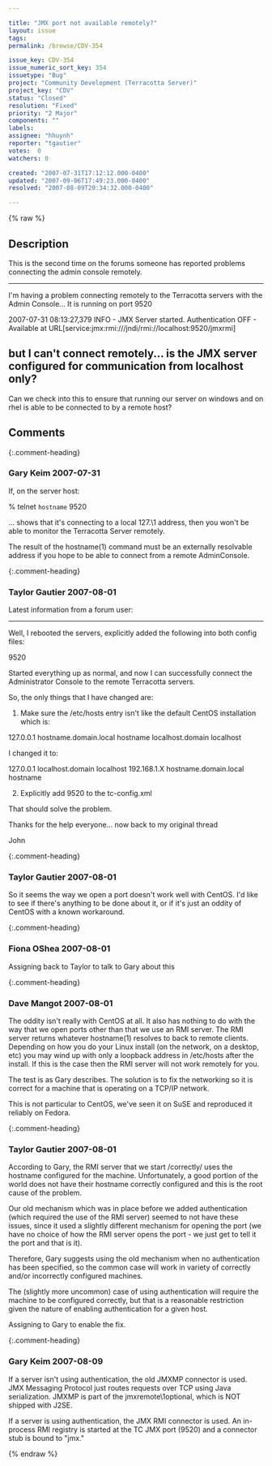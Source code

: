 ```yaml
---

title: "JMX port not available remotely?"
layout: issue
tags: 
permalink: /browse/CDV-354

issue_key: CDV-354
issue_numeric_sort_key: 354
issuetype: "Bug"
project: "Community Development (Terracotta Server)"
project_key: "CDV"
status: "Closed"
resolution: "Fixed"
priority: "2 Major"
components: ""
labels: 
assignee: "hhuynh"
reporter: "tgautier"
votes:  0
watchers: 0

created: "2007-07-31T17:12:12.000-0400"
updated: "2007-09-06T17:49:23.000-0400"
resolved: "2007-08-09T20:34:32.000-0400"

---
```




{% raw %}



## Description

<div markdown="1" class="description">

This is the second time on the forums someone has reported problems connecting the admin console remotely.

----------------------------
I'm having a problem connecting remotely to the Terracotta servers with the Admin Console... It is running on port 9520 

2007-07-31 08:13:27,379 INFO - JMX Server started. Authentication OFF - Available at URL[service:jmx:rmi:///jndi/rmi://localhost:9520/jmxrmi] 

but I can't connect remotely... is the JMX server configured for communication from localhost only? 
-----------------------------

Can we check into this to ensure that running our server on windows and on rhel is able to be connected to by a remote host? 


</div>

## Comments


{:.comment-heading}
### **Gary Keim** <span class="date">2007-07-31</span>

<div markdown="1" class="comment">

If, on the server host:

% telnet `hostname` 9520

... shows that it's connecting to a local 127.\1 address, then you won't be able to monitor the Terracotta Server remotely.

The result of the hostname(1) command must be an externally resolvable address if you hope to be able to connect from a remote AdminConsole.


</div>


{:.comment-heading}
### **Taylor Gautier** <span class="date">2007-08-01</span>

<div markdown="1" class="comment">

Latest information from a forum user:

-------------------
Well, I rebooted the servers, explicitly added the following into both config files: 

<jmx-port>9520</jmx-port> 

Started everything up as normal, and now I can successfully connect the Administrator Console to the remote Terracotta servers. 

So, the only things that I have changed are: 

1) Make sure the /etc/hosts entry isn't like the default CentOS installation which is: 

127.0.0.1 hostname.domain.local hostname localhost.domain localhost 

I changed it to: 

127.0.0.1 localhost.domain localhost 
192.168.1.X hostname.domain.local hostname 

2) Explicitly add <jmx-port>9520</jmx-port> to the tc-config.xml 

That should solve the problem. 

Thanks for the help everyone... now back to my original thread  

John 


</div>


{:.comment-heading}
### **Taylor Gautier** <span class="date">2007-08-01</span>

<div markdown="1" class="comment">

So it seems the way we open a port doesn't work well with CentOS.  I'd like to see if there's anything to be done about it, or if it's just an oddity of CentOS with a known workaround.

</div>


{:.comment-heading}
### **Fiona OShea** <span class="date">2007-08-01</span>

<div markdown="1" class="comment">

Assigning back to Taylor to talk to Gary about this

</div>


{:.comment-heading}
### **Dave Mangot** <span class="date">2007-08-01</span>

<div markdown="1" class="comment">

The oddity isn't really with CentOS at all.  It also has nothing to do with the way that we open ports other than that we use an RMI server.  The RMI server returns whatever hostname(1) resolves to back to remote clients.  Depending on how you do your Linux install (on the  network, on a desktop, etc) you may wind up with only a loopback address in /etc/hosts after the install.  If this is the case then the RMI server will not work remotely for you.  

The test is as Gary describes.  The solution is to fix the networking so it is correct for a machine that is operating on a TCP/IP network.

This is not particular to CentOS, we've seen it on SuSE and reproduced it reliably on Fedora.

</div>


{:.comment-heading}
### **Taylor Gautier** <span class="date">2007-08-01</span>

<div markdown="1" class="comment">

According to Gary, the RMI server that we start /correctly/ uses the hostname configured for the machine.  Unfortunately, a good portion of the world does not have their hostname correctly configured and this is the root cause of the problem.

Our old mechanism which was in place before we added authentication (which required the use of the RMI server) seemed to not have these issues, since it used a slightly different mechanism for opening the port (we have no choice of how the RMI server opens the port - we just get to tell it the port and that is it).

Therefore, Gary suggests using the old mechanism when no authentication has been specified, so the common case will work in variety of correctly and/or incorrectly configured machines.

The (slightly more uncommon) case of using authentication will require the machine to be configured correctly, but that is a reasonable restriction given the nature of enabling authentication for a given host.

Assigning to Gary to enable the fix. 

</div>


{:.comment-heading}
### **Gary Keim** <span class="date">2007-08-09</span>

<div markdown="1" class="comment">

If a server isn't using authentication, the old JMXMP connector is used. JMX Messaging Protocol just routes requests over TCP using Java serialization. JMXMP is part of the jmxremote\1optional, which is NOT shipped with J2SE.

If a server is using authentication, the JMX RMI connector is used. An in-process RMI registry is started at the TC JMX port (9520) and a connector stub is bound to "jmx."


</div>



{% endraw %}
